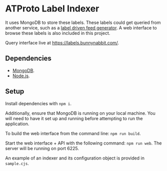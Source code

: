 # ATProto Label Indexer
It uses MongoDB to store these labels. These labels could get queried from another service, such as a [label driven feed generator](https://github.com/BunnyNabbit/label-driven-feed-generator). A web interface to browse these labels is also included in this project.

Query interface live at https://labels.bunnynabbit.com/.
## Dependencies
- [MongoDB](https://www.mongodb.com/).
- [Node.js](https://nodejs.org/).
## Setup
Install dependencies with `npm i`.

Additionally, ensure that MongoDB is running on your local machine. You will need to have it set up and running before attempting to run the application.

To build the web interface from the command line: `npm run build`.

Start the web interface + API with the following command: `npm run web`. The server will be running on port 6225.

An example of an indexer and its configuration object is provided in `sample.cjs`.
